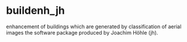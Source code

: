 # buildenh_jh
enhancement of buildings which are generated by classification
of aerial images
the software package produced by Joachim Höhle (jh).
